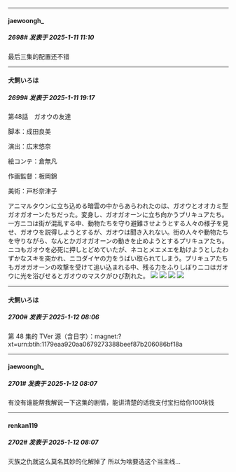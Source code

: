 ﻿
*****

####  jaewoongh_  
##### 2698#       发表于 2025-1-11 11:10

最后三集的配置还不错

*****

####  犬飼いろは  
##### 2699#       发表于 2025-1-11 19:17

第48話　ガオウの友達

脚本：成田良美

演出：広末悠奈

絵コンテ：倉無凡

作画監督：板岡錦

美術：戸杉奈津子

アニマルタウンに立ち込める暗雲の中からあらわれたのは、ガオウとオオカミ型ガオガオーンたちだった。変身し、ガオガオーンに立ち向かうプリキュアたち。一方ニコは街が混乱する中、動物たちを守り避難させようとする人々の様子を見せ、ガオウを説得しようとするが、ガオウは聞き入れない。街の人々や動物たちを守りながら、なんとかガオガオーンの動きを止めようとするプリキュアたち。ニコもガオウを必死に押しとどめていたが、ネコとメエメエを助けようとしたわずかなスキを突かれ、ニコダイヤの力をうばい取られてしまう。プリキュアたちもガオガオーンの攻撃を受けて追い込まれる中、残る力をふりしぼりニコはガオウに光を浴びせるとガオウのマスクがひび割れた。
<img src="https://files.catbox.moe/u8pv0n.jpg" referrerpolicy="no-referrer">
<img src="https://files.catbox.moe/4bxozq.jpg" referrerpolicy="no-referrer">
<img src="https://files.catbox.moe/dql8t1.jpg" referrerpolicy="no-referrer">
<img src="https://files.catbox.moe/548kkt.jpg" referrerpolicy="no-referrer">


*****

####  犬飼いろは  
##### 2700#       发表于 2025-1-12 08:06

第 48 集的 TVer 源（含日字）：magnet:?xt=urn:btih:1179eaa920aa0679273388beef87b206086bf18a

*****

####  jaewoongh_  
##### 2701#       发表于 2025-1-12 08:07

有没有谁能帮我解说一下这集的剧情，能讲清楚的话我支付宝扫给你100块钱

*****

####  renkan119  
##### 2702#       发表于 2025-1-12 08:07

灭族之仇就这么莫名其妙的化解掉了 所以为啥要选这个当主线…

